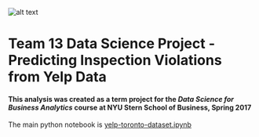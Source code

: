 ![alt text](http://www.fortefoundation.org/images/content/pagebuilder/stern_stacked.png "NYU Stern Logo") 
# Team 13 Data Science Project - Predicting Inspection Violations from Yelp Data
#### This analysis was created as a term project for the *Data Science for Business Analytics* course at NYU Stern School of Business, Spring 2017

The main python notebook is [yelp-toronto-dataset.ipynb](https://github.com/ms682/DataScience/blob/master/yelp-toronto-dataset.ipynb)
